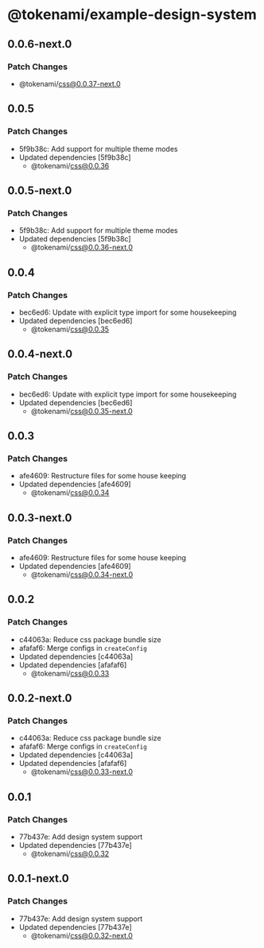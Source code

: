 # @tokenami/example-design-system

## 0.0.6-next.0

### Patch Changes

- @tokenami/css@0.0.37-next.0

## 0.0.5

### Patch Changes

- 5f9b38c: Add support for multiple theme modes
- Updated dependencies [5f9b38c]
  - @tokenami/css@0.0.36

## 0.0.5-next.0

### Patch Changes

- 5f9b38c: Add support for multiple theme modes
- Updated dependencies [5f9b38c]
  - @tokenami/css@0.0.36-next.0

## 0.0.4

### Patch Changes

- bec6ed6: Update with explicit type import for some housekeeping
- Updated dependencies [bec6ed6]
  - @tokenami/css@0.0.35

## 0.0.4-next.0

### Patch Changes

- bec6ed6: Update with explicit type import for some housekeeping
- Updated dependencies [bec6ed6]
  - @tokenami/css@0.0.35-next.0

## 0.0.3

### Patch Changes

- afe4609: Restructure files for some house keeping
- Updated dependencies [afe4609]
  - @tokenami/css@0.0.34

## 0.0.3-next.0

### Patch Changes

- afe4609: Restructure files for some house keeping
- Updated dependencies [afe4609]
  - @tokenami/css@0.0.34-next.0

## 0.0.2

### Patch Changes

- c44063a: Reduce css package bundle size
- afafaf6: Merge configs in `createConfig`
- Updated dependencies [c44063a]
- Updated dependencies [afafaf6]
  - @tokenami/css@0.0.33

## 0.0.2-next.0

### Patch Changes

- c44063a: Reduce css package bundle size
- afafaf6: Merge configs in `createConfig`
- Updated dependencies [c44063a]
- Updated dependencies [afafaf6]
  - @tokenami/css@0.0.33-next.0

## 0.0.1

### Patch Changes

- 77b437e: Add design system support
- Updated dependencies [77b437e]
  - @tokenami/css@0.0.32

## 0.0.1-next.0

### Patch Changes

- 77b437e: Add design system support
- Updated dependencies [77b437e]
  - @tokenami/css@0.0.32-next.0
